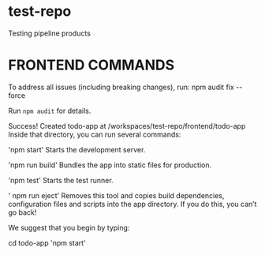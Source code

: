 # test-repo
Testing pipeline products

# FRONTEND COMMANDS

To address all issues (including breaking changes), run:
  npm audit fix --force

Run `npm audit` for details.

Success! Created todo-app at /workspaces/test-repo/frontend/todo-app
Inside that directory, you can run several commands:

  'npm start'
    Starts the development server.

  'npm run build'
    Bundles the app into static files for production.

  'npm test'
    Starts the test runner.

 ' npm run eject'
    Removes this tool and copies build dependencies, configuration files
    and scripts into the app directory. If you do this, you can’t go back!

We suggest that you begin by typing:

  cd todo-app
  'npm start'